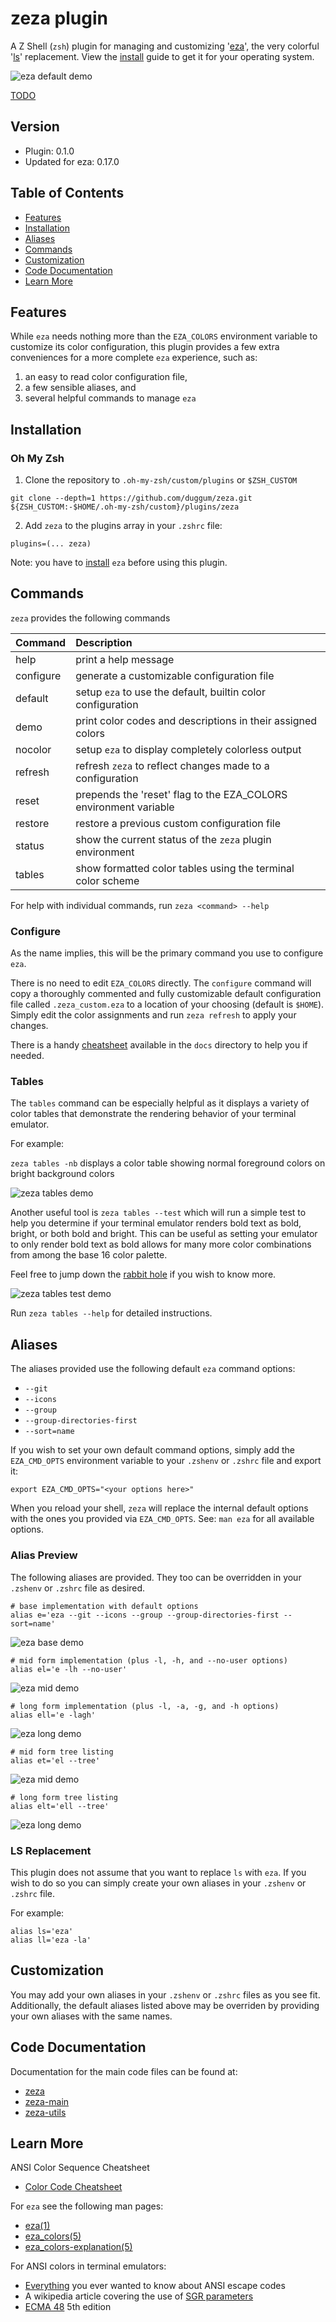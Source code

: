 # zeza plugin

A Z Shell (`zsh`) plugin for managing and customizing '[eza]', the very colorful '[ls]' replacement. View the [install] guide to
get it for your operating system.

![eza default demo](assets/eza_demo.png "a demo directory listing using eza")

[TODO](TODO.md)

## Version

- Plugin: 0.1.0
- Updated for eza: 0.17.0

## Table of Contents

- [Features](#features)
- [Installation](#installation)
- [Aliases](#aliases)
- [Commands](#commands)
- [Customization](#customization)
- [Code Documentation](#code-documentation)
- [Learn More](#learn-more)

## Features

While `eza` needs nothing more than the `EZA_COLORS` environment variable to customize its color configuration, this plugin provides
a few extra conveniences for a more complete `eza` experience, such as:

1. an easy to read color configuration file,
2. a few sensible aliases, and
3. several helpful commands to manage `eza`

## Installation

### Oh My Zsh

1. Clone the repository to `.oh-my-zsh/custom/plugins` or `$ZSH_CUSTOM`

```shell
git clone --depth=1 https://github.com/duggum/zeza.git ${ZSH_CUSTOM:-$HOME/.oh-my-zsh/custom}/plugins/zeza
```

2. Add `zeza` to the plugins array in your `.zshrc` file:

```shell
plugins=(... zeza)
```

Note: you have to [install] `eza` before using this plugin.

## Commands

`zeza` provides the following commands

| Command   | Description                                                      |
|:----------|:-----------------------------------------------------------------|
| help      | print a help message                                             |
| configure | generate a customizable configuration file                       |
| default   | setup `eza` to use the default, builtin color configuration        |
| demo      | print color codes and descriptions in their assigned colors      |
| nocolor   | setup `eza` to display completely colorless output                 |
| refresh   | refresh `zeza` to reflect changes made to a configuration          |
| reset     | prepends the 'reset' flag to the EZA_COLORS environment variable |
| restore   | restore a previous custom configuration file                     |
| status    | show the current status of the `zeza` plugin environment           |
| tables    | show formatted color tables using the terminal color scheme      |

For help with individual commands, run `zeza <command> --help`

### Configure

As the name implies, this will be the primary command you use to configure `eza`.

There is no need to edit `EZA_COLORS` directly. The `configure` command will copy
a thoroughly commented and fully customizable default configuration file called
`.zeza_custom.eza` to a location of your choosing (default is `$HOME`). Simply
edit the color assignments and run `zeza refresh` to apply your changes.

There is a handy [cheatsheet](docs/cheatsheet.md) available in the `docs`
directory to help you if needed.

### Tables

The `tables` command can be especially helpful as it displays a variety of color tables that demonstrate the rendering
behavior of your terminal emulator.

For example:

`zeza tables -nb` displays a color table showing normal foreground colors on bright background colors

![zeza tables demo](assets/zeza_tables_demo.png "a `zeza tables` command demo")

Another useful tool is `zeza tables --test` which will run a simple test to help you determine if your terminal emulator
renders bold text as bold, bright, or both bold and bright. This can be useful as setting your emulator to only render
bold text as bold allows for many more color combinations from among the base 16 color palette.

Feel free to jump down the [rabbit hole] if you wish to know more.

![zeza tables test demo](assets/zeza_tables_test_demo.png "a `zeza tables --test` command demo")

Run `zeza tables --help` for detailed instructions.

## Aliases

The aliases provided use the following default `eza` command options:

- `--git`
- `--icons`
- `--group`
- `--group-directories-first`
- `--sort=name`

If you wish to set your own default command options, simply add the `EZA_CMD_OPTS`
environment variable to your `.zshenv` or `.zshrc` file and export it:

```shell
export EZA_CMD_OPTS="<your options here>"
```

When you reload your shell, `zeza` will replace the internal default options with
the ones you provided via `EZA_CMD_OPTS`. See: `man eza` for all available options.

### Alias Preview

The following aliases are provided. They too can be overridden in your `.zshenv`
or `.zshrc` file as desired.

```shell
# base implementation with default options
alias e='eza --git --icons --group --group-directories-first --sort=name' 
```
![eza base demo](assets/eza_demo_base.png "a base alias directory listing")

```shell
# mid form implementation (plus -l, -h, and --no-user options)
alias el='e -lh --no-user'
```

![eza mid demo](assets/eza_demo_mid.png "a mid form alias directory listing")

```shell
# long form implementation (plus -l, -a, -g, and -h options)
alias ell='e -lagh'
```

![eza long demo](assets/eza_demo_long.png "a long form alias directory listing")

```shell
# mid form tree listing
alias et='el --tree'
```

![eza mid demo](assets/eza_demo_mid_tree.png "a mid form tree alias directory listing")

```shell
# long form tree listing
alias elt='ell --tree'
```

![eza long demo](assets/eza_demo_long_tree.png "a long form tree alias directory listing")

### LS Replacement

This plugin does not assume that you want to replace `ls` with `eza`. If you wish
to do so you can simply create your own aliases in your `.zshenv` or `.zshrc` file.

For example:

```shell
alias ls='eza'
alias ll='eza -la'
```

## Customization

You may add your own aliases in your `.zshenv` or `.zshrc` files as you see fit. Additionally, the default aliases listed
above may be overriden by providing your own aliases with the same names.

## Code Documentation

Documentation for the main code files can be found at:

* [zeza](docs/zeza.md)
* [zeza-main](docs/main.md)
* [zeza-utils](docs/utils.md)

## Learn More

ANSI Color Sequence Cheatsheet

- [Color Code Cheatsheet](docs/cheatsheet.md)

For `eza` see the following man pages:

- [eza(1)]
- [eza_colors(5)]
- [eza_colors-explanation(5)]

For ANSI colors in terminal emulators:

- [Everything] you ever wanted to know about ANSI escape codes
- A wikipedia article covering the use of [SGR parameters]
- [ECMA 48] 5th edition

[eza]: https://eza.rocks "eza"
[ls]: https://www.gnu.org/software/coreutils/manual/html_node/ls-invocation.html "ls"
[install]: https://github.com/eza-community/eza/blob/main/INSTALL.md "install"
[rabbit hole]: https://www.google.com/search?q=terminal+render+bold+as+bright "Google search about bold terminal color rendering"
[eza(1)]: https://github.com/eza-community/eza/blob/main/man/eza.1.md "man eza"
[eza_colors(5)]: https://github.com/eza-community/eza/blob/main/man/eza_colors.5.md "man eza_colors"
[eza_colors-explanation(5)]: https://github.com/eza-community/eza/blob/main/man/eza_colors-explanation.5.md "man eza_colors-explanation"
[Everything]: https://notes.burke.libbey.me/ansi-escape-codes "everything about ANSI escape codes"
[SGR parameters]: https://en.wikipedia.org/wiki/ANSI_escape_code#SGR_(Select_Graphic_Rendition)_parameters "wikipedia article on sgr parameters"
[ECMA 48]: https://ecma-international.org/wp-content/uploads/ECMA-48_5th_edition_june_1991.pdf "ECMA 48 5th edition PDF"
